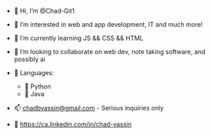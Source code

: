 - 👋 Hi, I’m @Chad-Git1
- 👀 I’m interested in web and app development, IT and much more!
- 🌱 I’m currently learning JS && CSS && HTML
- 💞️ I’m looking to collaborate on web dev, note taking software, and possibly ai

- 📖 Languages:
  -  🐍 Python
  -  🍵 Java

- 📫 chadbyassin@gmail.com
      - Serious inquiries only
- 🔗 https://ca.linkedin.com/in/chad-yassin

<!---
Chad-Git1/Chad-Git1 is a ✨ special ✨ repository because its `README.md` (this file) appears on your GitHub profile.
You can click the Preview link to take a look at your changes.
--->
